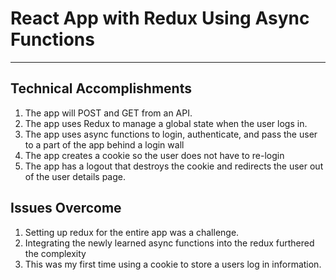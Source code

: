 # React App with Redux Using Async Functions
----
## Technical Accomplishments
1. The app will POST and GET from an API.
2. The app uses Redux to manage a global state when the user logs in.
3. The app uses async functions to login, authenticate, and pass the user to a part of the app behind a login wall
4. The app creates a cookie so the user does not have to re-login
5. The app has a logout that destroys the cookie and redirects the user out of the user details page.

## Issues Overcome
1. Setting up redux for the entire app was a challenge.
2. Integrating the newly learned async functions into the redux furthered the complexity
3. This was my first time using a cookie to store a users log in information.
